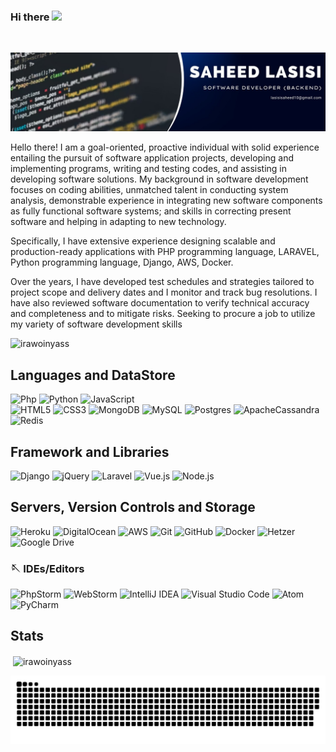 ### Hi there <img src="https://media.giphy.com/media/hvRJCLFzcasrR4ia7z/giphy.gif" width="25px">

<br/>



![Alt Text](coverimage.jpeg)

Hello there! I am a goal-oriented, proactive individual with solid experience entailing the pursuit of software application projects, developing and implementing programs, writing and testing codes, and assisting in developing software solutions. My background in software development focuses on coding abilities, unmatched talent in conducting system analysis, demonstrable experience in integrating new software components as fully functional software systems; and skills in correcting present software and helping in adapting to new technology. 

Specifically, I have extensive experience designing scalable and production-ready applications with PHP programming language, LARAVEL, Python programming language, Django, AWS, Docker.

Over the years, I have developed test schedules and strategies tailored to project scope and delivery dates and I monitor and track bug resolutions. I have also reviewed software documentation to verify technical accuracy and completeness and to mitigate risks. Seeking to procure a job to utilize my variety of software development skills




<p align="left"> <img src="https://komarev.com/ghpvc/?username=irawoinyass&label=Profile%20views&color=0e75b6&style=flat" alt="irawoinyass" /> </p>



<!-- <img align="left" alt="@leon0399" width="32px" src="https://img.shields.io/badge/Instagram-E4405F?style=for-the-badge&logo=instagram&logoColor=white
" /> -->

<!--
<a href="https://www.linkedin.com/in/saheed-lasisi-962297211/" target="_blank"><img align="left" alt="@leon0399" width="32px" src="https://github.com/leon0399/leon0399/blob/master/icons/linkedin.png" /></a>
<a href="https://instagram.com/irawo_inyass" target="_blank"><img align="left" alt="@leon0399" width="32px" src="https://github.com/leon0399/leon0399/blob/master/icons/instagram.png" /></a>
<a href="https://www.linkedin.com/in/saheed-lasisi-962297211/" target="_blank"> ![Linkedln](https://img.shields.io/badge/LinkedIn-0077B5?style=for-the-badge&logo=linkedin&logoColor=white)</a>
<br/>

**irawoinyass/irawoinyass** is a ✨ _special_ ✨ repository because its `README.md` (this file) appears on your GitHub profile.

<a href="https://discord.gg/XTW52Kt">
  <img align="left" alt="Abhishek's Discord" width="22px" src="https://raw.githubusercontent.com/peterthehan/peterthehan/master/assets/discord.svg" />
</a>
<a href="https://twitter.com/IInysss">
  <img align="left" alt="Abhishek Naidu | Twitter" width="22px" src="https://raw.githubusercontent.com/peterthehan/peterthehan/master/assets/twitter.svg" />
</a>
<a href="https://www.linkedin.com/in/saheed-lasisi-962297211/">
  <img align="left" alt="Olulode's LinkedIN" width="22px" src="https://raw.githubusercontent.com/peterthehan/peterthehan/master/assets/linkedin.svg" />
</a>
Here are some ideas to get you started:

- 🔭 I’m currently working on ...
- 🌱 I’m currently learning ...
- 👯 I’m looking to collaborate on ...
- 🤔 I’m looking for help with ...
- 💬 Ask me about ...
- 📫 How to reach me: ...
- 😄 Pronouns: ...
- ⚡ Fun fact: ...
<code><img height="20" src="https://raw.githubusercontent.com/github/explore/5c058a388828bb5fde0bcafd4bc867b5bb3f26f3/topics/ci4/ci4.png"></code>
<a href="https://imgur.com/r/ProgrammerHumor/eWnwDHT"><img height="400" width="400" src="https://i.imgur.com/eWnwDHT.jpg"></a>
 <img alt="PHP" src="https://img.shields.io/badge/-PHP-777BB4?style=flat-square&logo=php&logoColor=white" /> 
<img alt="JAVA" src="https://img.shields.io/badge/-JAVA-23ED8B00?style=flat-square&logo=php&logoColor=white" /> 
-->

## Languages and DataStore

![Php](https://img.shields.io/badge/php-%23316192.svg?style=for-the-badge&logo=php&logoColor=white)
![Python](https://img.shields.io/badge/python-3670A0?style=for-the-badge&logo=python&logoColor=ffdd54) ![JavaScript](https://img.shields.io/badge/javascript-%23323330.svg?style=for-the-badge&logo=javascript&logoColor=%23F7DF1E)  
![HTML5](https://img.shields.io/badge/html5-%23E34F26.svg?style=for-the-badge&logo=html5&logoColor=white) ![CSS3](https://img.shields.io/badge/-CSS3-1572B6?style=flat-square&logo=css3)  ![MongoDB](https://img.shields.io/badge/MongoDB-%234ea94b.svg?style=for-the-badge&logo=mongodb&logoColor=white)  ![MySQL](https://img.shields.io/badge/mysql-%2300f.svg?style=for-the-badge&logo=mysql&logoColor=white) ![Postgres](https://img.shields.io/badge/postgres-%23316192.svg?style=for-the-badge&logo=postgresql&logoColor=white) ![ApacheCassandra](https://img.shields.io/badge/cassandra-%231287B1.svg?style=for-the-badge&logo=apache-cassandra&logoColor=white) ![Redis](https://img.shields.io/badge/redis-%23DD0031.svg?style=for-the-badge&logo=redis&logoColor=white) 

## Framework and Libraries

![Django](https://img.shields.io/badge/Django-%23EF4223.svg?style=for-the-badge&logo=Django&logoColor=white)
![jQuery](https://img.shields.io/badge/jquery-%230769AD.svg?style=for-the-badge&logo=jquery&logoColor=white)
![Laravel](https://img.shields.io/badge/laravel-%23FF2D20.svg?style=for-the-badge&logo=laravel&logoColor=white)
![Vue.js](https://img.shields.io/badge/vuejs-%2335495e.svg?style=for-the-badge&logo=vuedotjs&logoColor=%234FC08D)
![Node.js](https://img.shields.io/badge/nodejs-%236DB33F.svg?style=for-the-badge&logo=nodedotjs&logoColor=white)


## Servers, Version Controls and Storage
 
![Heroku](https://img.shields.io/badge/heroku-%23430098.svg?style=for-the-badge&logo=heroku&logoColor=white)
![DigitalOcean](https://img.shields.io/badge/DigitalOcean-%230167ff.svg?style=for-the-badge&logo=digitalOcean&logoColor=white)
![AWS](https://img.shields.io/badge/AWS-%23FF9900.svg?style=for-the-badge&logo=amazon-aws&logoColor=white)
![Git](https://img.shields.io/badge/GIT-E44C30?style=for-the-badge&logo=git&logoColor=white)
![GitHub](https://img.shields.io/badge/GitHub-100000?style=for-the-badge&logo=github&logoColor=white)
![Docker](https://img.shields.io/badge/Docker-2CA5E0?style=for-the-badge&logo=docker&logoColor=white)
![Hetzer](https://img.shields.io/badge/Hetzner-D50C2D?style=for-the-badge&logo=hetzner&logoColor=white)
![Google Drive](https://img.shields.io/badge/Google%20Drive-4285F4?style=for-the-badge&logo=googledrive&logoColor=white)



### 🪡 IDEs/Editors


![PhpStorm](https://img.shields.io/badge/phpstorm-143?style=for-the-badge&logo=phpstorm&logoColor=black&color=black&labelColor=darkorchid)
![WebStorm](https://img.shields.io/badge/webstorm-143?style=for-the-badge&logo=webstorm&logoColor=white&color=black)
![IntelliJ IDEA](https://img.shields.io/badge/IntelliJIDEA-000000.svg?style=for-the-badge&logo=intellij-idea&logoColor=white)
![Visual Studio Code](https://img.shields.io/badge/Visual%20Studio%20Code-0078d7.svg?style=for-the-badge&logo=visual-studio-code&logoColor=white)
![Atom](https://img.shields.io/badge/Atom-%2366595C.svg?style=for-the-badge&logo=atom&logoColor=white)
![PyCharm](https://img.shields.io/badge/pycharm-143?style=for-the-badge&logo=pycharm&logoColor=black&color=black&labelColor=green)





## Stats
<!-- <p><img align="left" src="https://github-readme-stats.vercel.app/api/top-langs?username=irawoinyass&show_icons=true&locale=en&layout=compact" alt="irawoinyass" /></p>
<p><img align="center" src="https://github-readme-streak-stats.herokuapp.com/?user=irawoinyass&" alt="irawoinyass" /></p>

-->

<p>&nbsp;<img align="center" src="https://github-readme-stats.vercel.app/api?username=irawoinyass&show_icons=true&locale=en" alt="irawoinyass" /></p>



<picture>
  <source media="(prefers-color-scheme: dark)" srcset="https://raw.githubusercontent.com/ayoayomide/ayoayomide/output/github-contribution-grid-snake-dark.svg">
  <source media="(prefers-color-scheme: light)" srcset="https://raw.githubusercontent.com/ayoayomide/ayoayomide/output/github-contribution-grid-snake.svg">
  <img alt="github contribution grid snake animation" src="https://raw.githubusercontent.com/ayoayomide/ayoayomide/output/github-contribution-grid-snake.svg">
</picture>
